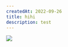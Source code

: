 ```yaml
---
createdAt: 2022-09-26
title: hihi
description: test
---
```

![](/img/20220825_花旗新戶aug_airpods3-final_1080x1080-3.jpg)
